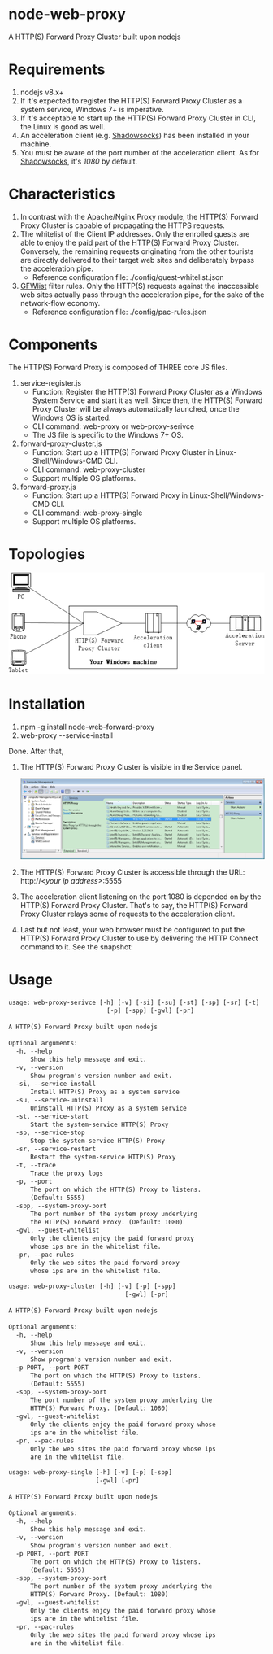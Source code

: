 # node-web-proxy
A HTTP(S) Forward Proxy Cluster built upon nodejs
<!-- # Motivation
不知作为过客的你，是否正在被困扰于与我相同的付费VPN问题？

> 购买了一款3G流量的**单连接**VPN服务。但是，一方面，贪婪地期望：自己的手机、平板电脑、Linux开发机、甚至老爸的台机都能*同时*享受VPN服务；另一方面，又对 **多连接**VPN服务的 翻番价格 与 流量浪费 心有不干。

甚至，即使作为一家新兴科技公司的老板，为了让自己的软件开发者能够使用Google更快地搜索到最匹配的技术资源，你又是否舍得按人头给每一位开发者分别购买VPN连接呢？如果一款《个人版 单连接 VPN付费服务》能够在公司内由多位员工共享使用，那企不是完美了？

此外，因为我们既不在YouTube上看视频，也不向Google Drive上传或下载大文件，相反，每天仅只刷刷技术文章的网页（还得减去 读技术文章与查字典的时间），一家创业公司，一个月下来，才能使用几个G的流量呀！

所以，这个开源项目应运而生，瞬间将一款**单连接**VPN付费服务 变成 一款 **多连接**VPN服务。 -->
# Requirements
1. nodejs v8.x+
1. If it's expected to register the HTTP(S) Forward Proxy Cluster as a system service, Windows 7+ is imperative.
1. If it's acceptable to start up the HTTP(S) Forward Proxy Cluster in CLI, the Linux is good as well.
1. An acceleration client (e.g. [Shadowsocks](https://github.com/shadowsocks/shadowsocks-windows)) has been installed in your machine.
1. You must be aware of the port number of the acceleration client. As for [Shadowsocks](https://github.com/shadowsocks/shadowsocks-windows), it's *1080* by default.

# Characteristics
1. In contrast with the Apache/Nginx Proxy module, the HTTP(S) Forward Proxy Cluster is capable of propagating the HTTPS requests.
1. The whitelist of the Client IP addresses. Only the enrolled guests are able to enjoy the paid part of the HTTP(S) Forward Proxy Cluster. Conversely, the remaining requests originating from the other tourists are directly delivered to their target web sites and deliberately bypass the acceleration pipe.
    * Reference configuration file: ./config/guest-whitelist.json
1. [GFWlist](https://adblockplus.org/en/filter-cheatsheet) filter rules. Only the HTTP(S) requests against the inaccessible web sites actually pass through the acceleration pipe, for the sake of the network-flow economy.
    * Reference configuration file: ./config/pac-rules.json

# Components
The HTTP(S) Forward Proxy is composed of THREE core JS files.
1. service-register.js
    * Function: Register the HTTP(S) Forward Proxy Cluster as a Windows System Service and start it as well. Since then, the HTTP(S) Forward Proxy Cluster will be always automatically launched, once the Windows OS is started.
    * CLI command: web-proxy or web-proxy-serivce
    * The JS file is specific to the Windows 7+ OS.
1. forward-proxy-cluster.js
    * Function: Start up a HTTP(S) Forward Proxy Cluster in Linux-Shell/Windows-CMD CLI.
    * CLI command: web-proxy-cluster
    * Support multiple OS platforms.
1. forward-proxy.js
    * Function: Start up a HTTP(S) Forward Proxy in Linux-Shell/Windows-CMD CLI.
    * CLI command: web-proxy-single
    * Support multiple OS platforms.

# Topologies
   ![](./docs/assets/images/instructions3.png)

# Installation
1. npm -g install node-web-forward-proxy
1. web-proxy --service-install

Done. After that,
1. The HTTP(S) Forward Proxy Cluster is visible in the Service panel.

    ![](./docs/assets/images/instructions2.png)

1. The HTTP(S) Forward Proxy Cluster is accessible through the URL: http://<*your ip address*>:5555
1. The acceleration client listening on the port 1080 is depended on by the HTTP(S) Forward Proxy Cluster. That's to say, the HTTP(S) Forward Proxy Cluster relays some of requests to the acceleration client.
1. Last but not least, your web browser must be configured to put the HTTP(S) Forward Proxy Cluster to use by delivering the HTTP Connect command to it. See the snapshot:
<!-- ![](./docs/assets/images/instructions1.png) -->
# Usage
```
usage: web-proxy-serivce [-h] [-v] [-si] [-su] [-st] [-sp] [-sr] [-t]
                           [-p] [-spp] [-gwl] [-pr]

A HTTP(S) Forward Proxy built upon nodejs

Optional arguments:
  -h, --help
      Show this help message and exit.
  -v, --version
      Show program's version number and exit.
  -si, --service-install
      Install HTTP(S) Proxy as a system service
  -su, --service-uninstall
      Uninstall HTTP(S) Proxy as a system service
  -st, --service-start
      Start the system-service HTTP(S) Proxy
  -sp, --service-stop
      Stop the system-service HTTP(S) Proxy
  -sr, --service-restart
      Restart the system-service HTTP(S) Proxy
  -t, --trace
      Trace the proxy logs
  -p, --port
      The port on which the HTTP(S) Proxy to listens.
      (Default: 5555)
  -spp, --system-proxy-port
      The port number of the system proxy underlying
      the HTTP(S) Forward Proxy. (Default: 1080)
  -gwl, --guest-whitelist
      Only the clients enjoy the paid forward proxy
      whose ips are in the whitelist file.
  -pr, --pac-rules
      Only the web sites the paid forward proxy
      whose ips are in the whitelist file.
```

```
usage: web-proxy-cluster [-h] [-v] [-p] [-spp]
                                [-gwl] [-pr]

A HTTP(S) Forward Proxy built upon nodejs

Optional arguments:
  -h, --help
      Show this help message and exit.
  -v, --version
      Show program's version number and exit.
  -p PORT, --port PORT
      The port on which the HTTP(S) Proxy to listens.
      (Default: 5555)
  -spp, --system-proxy-port
      The port number of the system proxy underlying the
      HTTP(S) Forward Proxy. (Default: 1080)
  -gwl, --guest-whitelist
      Only the clients enjoy the paid forward proxy whose
      ips are in the whitelist file.
  -pr, --pac-rules
      Only the web sites the paid forward proxy whose ips
      are in the whitelist file.
```

```
usage: web-proxy-single [-h] [-v] [-p] [-spp]
                        [-gwl] [-pr]

A HTTP(S) Forward Proxy built upon nodejs

Optional arguments:
  -h, --help
      Show this help message and exit.
  -v, --version
      Show program's version number and exit.
  -p PORT, --port PORT
      The port on which the HTTP(S) Proxy to listens.
      (Default: 5555)
  -spp, --system-proxy-port
      The port number of the system proxy underlying the
      HTTP(S) Forward Proxy. (Default: 1080)
  -gwl, --guest-whitelist
      Only the clients enjoy the paid forward proxy whose
      ips are in the whitelist file.
  -pr, --pac-rules
      Only the web sites the paid forward proxy whose ips
      are in the whitelist file.
```